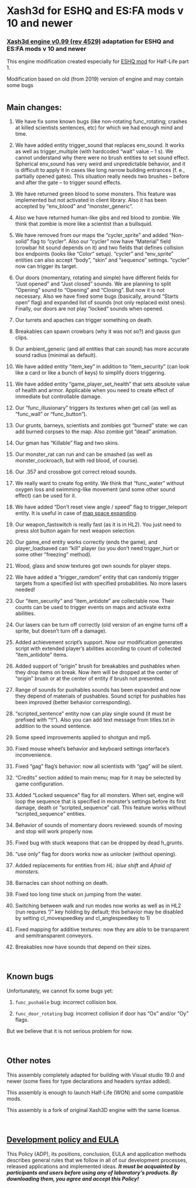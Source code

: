 ﻿# Xash3d for ESHQ and ES:FA mods v 10 and newer
### [Xash3d engine v0.99 (rev 4529)](https://github.com/FWGS/xash3d) adaptation for ESHQ and ES:FA mods v 10 and newer


This engine modification created especially for [ESHQ mod](http://www.moddb.com/mods/eshq) for Half-Life part 1.

Modification based on old (from 2019) version of engine and may contain some bugs

#

## Main changes:

1. We have fix some known bugs (like non-rotating func_rotating; crashes at killed scientists sentences, etc) for which we had enough mind and time.

2. We have added entity trigger_sound that replaces env_sound. It works as well as trigger_multiple (with hardcoded “wait” value – 1 s). We cannot understand why there were no brush entities to set sound effect. Spherical env_sound has very weird and unpredictable behavior, and it is difficult to apply it in cases like long narrow building entrances (f. e., partially opened gates). This situation really needs two brushes – before and after the gate – to trigger sound effects.

3. We have returned green blood to some monsters. This feature was implemented but not activated in client library. Also it has been accepted by “env_blood” and “monster_generic”.

4. Also we have returned human-like gibs and red blood to zombie. We think that zombie is more like a scientist than a bullsquid.

5. We have removed from our maps the “cycler_sprite” and added “Non-solid” flag to “cycler”. Also our “cycler” now have “Material” field (crowbar hit sound depends on it) and two fields that defines collision box endpoints (looks like “Color” setup). “cycler” and “env_sprite” entities can also accept “body”, “skin” and “sequence” settings. “cycler” now can trigger its target.

6. Our doors (momentary, rotating and simple) have different fields for “Just opened” and “Just closed” sounds. We are planning to split “Opening” sound to “Opening” and “Closing”. But now it is not necessary. Also we have fixed some bugs (basically, around “Starts open” flag) and expanded list of sounds (not only replaced exist ones). Finally, our doors are not play “locked” sounds when opened.

7. Our turrets and apaches can trigger something on death.

8. Breakables can spawn crowbars (why it was not so?) and gauss gun clips.

9. Our ambient_generic (and all entities that can sound) has more accurate sound radius (minimal as default).

10. We have added entity “item_key” in addition to “item_security” (can look like a card or like a bunch of keys) to simplify doors triggering.

11. We have added entity “game_player_set_health” that sets absolute value of health and armor. Applicable when you need to create effect of immediate but controllable damage.

12. Our “func_illusionary” triggers its textures when get call (as well as “func_wall” or “func_button”).

13. Our grunts, barneys, scientists and zombies got “burned” state: we can add burned corpses to the map. Also zombie got “dead” animation.

14. Our gman has “Killable” flag and two skins.

15. Our monster_rat can run and can be smashed (as well as monster_cockroach, but with red blood, of course).

16. Our .357 and crossbow got correct reload sounds.

17. We really want to create fog entity. We think that “func_water” without oxygen loss and swimming-like movement (and some other sound effect) can be used for it.

18. We have added “Don’t reset view angle / speed” flag to trigger_teleport entity. It is useful in case of [map space expanding](http://www.moddb.com/mods/eshq/news/engine-specifications-for-teleports).

19. Our weapon_fastswitch is really fast (as it is in HL2). You just need to press slot button again for next weapon selection.

20. Our game_end entity works correctly (ends the game), and player_loadsaved can “kill” player (so you don’t need trigger_hurt or some other “freezing” method).

21. Wood, glass and snow textures got own sounds for player steps.

22. We have added a “trigger_ramdom” entity that can randomly trigger targets from a specified list with specified probabilities. No more lasers needed!

23. Our “item_security” and “item_antidote” are collectable now. Their counts can be used to trigger events on maps and activate extra abilities.

24. Our lasers can be turn off correctly (old version of an engine turns off a sprite, but doesn’t turn off a damage).

25. Added achievement script’s support. Now our modification generates script with extended player’s abilities according to count of collected “item_antidote” items.

26. Added support of “origin” brush for breakables and pushables when they drop items on break. Now item will be dropped at the center of “origin” brush or at the center of entity if brush not presented.

27. Range of sounds for pushables sounds has been expanded and now they depend of materials of pushables. Sound script for pushables has been improved (better behavior corresponding).

28. “scripted_sentence” entity now can play single sound (it must be prefixed with “!!”). Also you can add text message from titles.txt in addition to the sound sentence.

29. Some speed improvements applied to shotgun and mp5.

30. Fixed mouse wheel’s behavior and keyboard settings interface’s inconvenience.

31. Fixed “gag” flag’s behavior: now all scientists with “gag” will be silent.

32. “Credits” section added to main menu; map for it may be selected by game configuration.

33. Added “Locked sequence” flag for all monsters. When set, engine will loop the sequence that is specified in monster’s settings before its first damage, death or “scripted_sequence” call. This feature works without “scripted_sequence” entities.

34. Behavior of sounds of momentary doors reviewed: sounds of moving and stop will work properly now.

35. Fixed bug with stuck weapons that can be dropped by dead h_grunts.

36. “use only” flag for doors works now as unlocker (without opening).

37. Added replacements for entities from *HL: blue shift* and *Afraid of monsters*.

38. Barnacles can shoot nothing on death.

39. Fixed too long time stuck on jumping from the water.

40. Switching between walk and run modes now works as well as in HL2 (run requires “/” key holding by default; this behavior may be disabled by setting cl_movespeedkey and cl_anglespeedkey to 1)

41. Fixed mapping for additive textures: now they are able to be transparent and semitransparent conveyors.

42. Breakables now have sounds that depend on their sizes.

&nbsp;



## Known bugs

Unfortunately, we cannot fix some bugs yet:

1. ```func_pushable``` bug: incorrect collision box.

2. ```func_door_rotating``` bug: incorrect collision if door has “Ox” and/or “Oy” flags.

But we believe that it is not serious problem for now.

&nbsp;



## Other notes

This assembly completely adapted for building with Visual studio 19.0 and newer (some fixes for type declarations and headers syntax added).

This assembly is enough to launch Half-Life (WON) and some compatible mods.

This assembly is a fork of original Xash3D engine with the same license.

&nbsp;



## [Development policy and EULA](https://github.com/adslbarxatov/adp)

This Policy (ADP), its positions, conclusion, EULA and application methods
describes general rules that we follow in all of our development processes, released applications and implemented ideas.
***It must be acquainted by participants and users before using any of laboratory’s products.
By downloading them, you agree and accept this Policy!***
